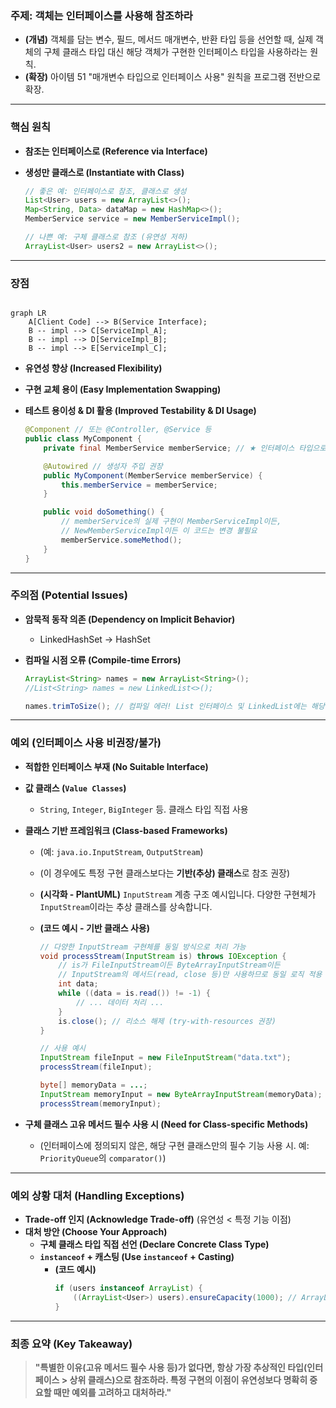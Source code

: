 ### **주제: 객체는 인터페이스를 사용해 참조하라**

- **(개념)** 객체를 담는 변수, 필드, 메서드 매개변수, 반환 타입 등을 선언할 때, 실제 객체의 구체 클래스 타입 대신 해당 객체가 구현한 인터페이스 타입을 사용하라는 원칙.
- **(확장)** 아이템 51 "매개변수 타입으로 인터페이스 사용" 원칙을 프로그램 전반으로 확장.

---

### **핵심 원칙**

- **참조는 인터페이스로 (Reference via Interface)**
    <!-- * (적합한 인터페이스가 있다면, 변수/필드/매개변수/반환값 모두 인터페이스 타입 사용) -->
- **생성만 클래스로 (Instantiate with Class)**

  ```java
  // 좋은 예: 인터페이스로 참조, 클래스로 생성
  List<User> users = new ArrayList<>();
  Map<String, Data> dataMap = new HashMap<>();
  MemberService service = new MemberServiceImpl();

  // 나쁜 예: 구체 클래스로 참조 (유연성 저하)
  ArrayList<User> users2 = new ArrayList<>();
  ```

---

### **장점**

```Mermaid

graph LR
    A[Client Code] --> B(Service Interface);
    B -- impl --> C[ServiceImpl_A];
    B -- impl --> D[ServiceImpl_B];
    B -- impl --> E[ServiceImpl_C];

```

- **유연성 향상 (Increased Flexibility)**

    <!-- * (코드가 특정 구현 클래스에 대한 의존성을 낮춤. 클라이언트는 인터페이스만 바라봄)
    *  아래 다이어그램은 클라이언트 코드가 구체적인 구현(A, B)을 직접 알 필요 없이 인터페이스를 통해 상호작용하는 모습을 보여줍니다. -->

- **구현 교체 용이 (Easy Implementation Swapping)**
- **테스트 용이성 & DI 활용 (Improved Testability & DI Usage)**
    <!-- * (테스트 시 Mock 객체 등 다른 구현 주입 용이. 스프링 DI의 핵심 원리)
    * **(코드 예시 - Spring DI)** -->

  ```java
  @Component // 또는 @Controller, @Service 등
  public class MyComponent {
      private final MemberService memberService; // ★ 인터페이스 타입으로 주입받음

      @Autowired // 생성자 주입 권장
      public MyComponent(MemberService memberService) {
          this.memberService = memberService;
      }

      public void doSomething() {
          // memberService의 실제 구현이 MemberServiceImpl이든,
          // NewMemberServiceImpl이든 이 코드는 변경 불필요
          memberService.someMethod();
      }
  }
  ```

---

### **주의점 (Potential Issues)**

- **암묵적 동작 의존 (Dependency on Implicit Behavior)**

  - LinkedHashSet -> HashSet
  <!-- * (인터페이스 계약 외, 특정 구현 클래스의 고유 동작 방식(예: `LinkedHashSet`의 순서 보장)에 의존하는 코드는 구현 변경 후 문제 발생 가능성) -->

- **컴파일 시점 오류 (Compile-time Errors)**
    <!-- * (구체 클래스 타입으로 참조하며 해당 클래스 **고유 메서드**를 사용한 경우, 다른 구현체로 변경 시 해당 메서드가 없어 컴파일 오류 발생) -->

  ```java
  ArrayList<String> names = new ArrayList<String>();
  //List<String> names = new LinkedList<>();

  names.trimToSize(); // 컴파일 에러! List 인터페이스 및 LinkedList에는 해당 메서드 없음
  ```

---

### **예외 (인터페이스 사용 비권장/불가)**

- **적합한 인터페이스 부재 (No Suitable Interface)**

- **값 클래스 (`Value Classes`)**

  - `String`, `Integer`, `BigInteger` 등. 클래스 타입 직접 사용

- **클래스 기반 프레임워크 (Class-based Frameworks)**

  - (예: `java.io.InputStream`, `OutputStream`)
  - (이 경우에도 특정 구현 클래스보다는 **기반(추상) 클래스**로 참조 권장)
  - **(시각화 - PlantUML)** `InputStream` 계층 구조 예시입니다. 다양한 구현체가 `InputStream`이라는 추상 클래스를 상속합니다.

  - **(코드 예시 - 기반 클래스 사용)**

    ```java
    // 다양한 InputStream 구현체를 동일 방식으로 처리 가능
    void processStream(InputStream is) throws IOException {
        // is가 FileInputStream이든 ByteArrayInputStream이든
        // InputStream의 메서드(read, close 등)만 사용하므로 동일 로직 적용 가능
        int data;
        while ((data = is.read()) != -1) {
            // ... 데이터 처리 ...
        }
        is.close(); // 리소스 해제 (try-with-resources 권장)
    }

    // 사용 예시
    InputStream fileInput = new FileInputStream("data.txt");
    processStream(fileInput);

    byte[] memoryData = ...;
    InputStream memoryInput = new ByteArrayInputStream(memoryData);
    processStream(memoryInput);
    ```

- **구체 클래스 고유 메서드 필수 사용 시 (Need for Class-specific Methods)**
  - (인터페이스에 정의되지 않은, 해당 구현 클래스만의 필수 기능 사용 시. 예: `PriorityQueue`의 `comparator()`)

---

### **예외 상황 대처 (Handling Exceptions)**

- **Trade-off 인지 (Acknowledge Trade-off)** (유연성 < 특정 기능 이점)
- **대처 방안 (Choose Your Approach)**
  - **구체 클래스 타입 직접 선언 (Declare Concrete Class Type)**
  - **`instanceof` + 캐스팅 (Use `instanceof` + Casting)**
    - **(코드 예시)**
      ```java
      if (users instanceof ArrayList) {
          ((ArrayList<User>) users).ensureCapacity(1000); // ArrayList 고유 메서드 사용
      }
      ```

---

### **최종 요약 (Key Takeaway)**

> **"특별한 이유(고유 메서드 필수 사용 등)가 없다면, 항상 가장 추상적인 타입(인터페이스 > 상위 클래스)으로 참조하라. 특정 구현의 이점이 유연성보다 명확히 중요할 때만 예외를 고려하고 대처하라."**
